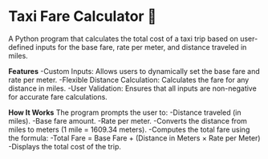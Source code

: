 # **Taxi Fare Calculator 🚖**
A Python program that calculates the total cost of a taxi trip based on user-defined inputs for the base fare, rate per meter, and distance traveled in miles.

**Features**
  -Custom Inputs: Allows users to dynamically set the base fare and rate per meter.
  -Flexible Distance Calculation: Calculates the fare for any distance in miles.
  -User Validation: Ensures that all inputs are non-negative for accurate fare calculations.

**How It Works**
The program prompts the user to:
  -Distance traveled (in miles).
  -Base fare amount.
  -Rate per meter.
-Converts the distance from miles to meters (1 mile = 1609.34 meters).
-Computes the total fare using the formula:
-Total Fare = Base Fare + (Distance in Meters × Rate per Meter)
-Displays the total cost of the trip.
